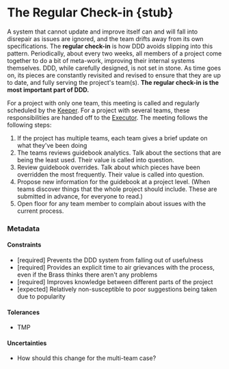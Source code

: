# The Regular Check-in {stub}

A system that cannot update and improve itself can and will fall into disrepair as issues are ignored, and the team drifts away from its own specifications. The **regular check-in** is how DDD avoids slipping into this pattern. Periodically, about every two weeks, all members of a project come together to do a bit of meta-work, improving their internal systems themselves. DDD, while carefully designed, is not set in stone. As time goes on, its pieces are constantly revisited and revised to ensure that they are up to date, and fully serving the project's team(s). **The regular check-in is the most important part of DDD.**

For a project with only one team, this meeting is called and regularly scheduled by the [Keeper](/). For a project with several teams, these responsibilities are handed off to the [Executor](/). The meeting follows the following steps:
1. If the project has multiple teams, each team gives a brief update on what they've been doing
1. The teams reviews guidebook analytics. Talk about the sections that are being the least used. Their value is called into question.
1. Review guidebook overrides. Talk about which pieces have been overridden the most frequently. Their value is called into question.
1. Propose new information for the guidebook at a project level. (When teams discover things that the whole project should include. These are submitted in advance, for everyone to read.)
1. Open floor for any team member to complain about issues with the current process.

### Metadata

#### Constraints
- [required] Prevents the DDD system from falling out of usefulness
- [required] Provides an explicit time to air grievances with the process, even if the Brass thinks there aren't any problems
- [required] Improves knowledge between different parts of the project
- [expected] Relatively non-susceptible to poor suggestions being taken due to popularity

#### Tolerances
- TMP

#### Uncertainties
- How should this change for the multi-team case?